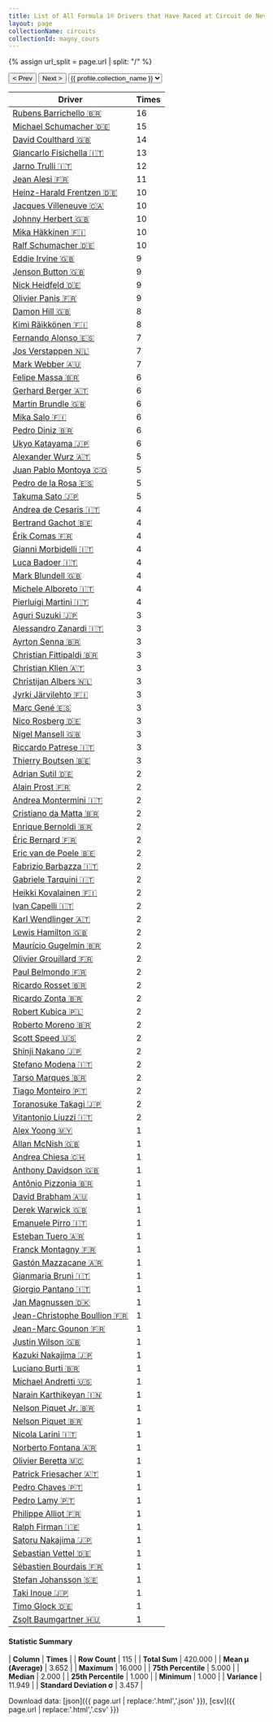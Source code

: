 ```yaml
---
title: List of All Formula 1® Drivers that Have Raced at Circuit de Nevers Magny-Cours
layout: page
collectionName: circuits
collectionId: magny_cours
---
```


{% assign url_split = page.url | split: "/" %}
<div id="collection-navigation">
<button onclick="selector.options[selector.selectedIndex-1].value && (window.location = selector.options[selector.selectedIndex-1].value);">&lt; Prev</button>
<button onclick="selector.options[selector.selectedIndex+1].value && (window.location = selector.options[selector.selectedIndex+1].value);">Next &gt;</button>
<select id="selector" onchange="this.options[this.selectedIndex].value && (window.location = this.options[this.selectedIndex].value);">
  {% for collectionId in site.data[page.collectionName].refs %}
    {% if collectionId == page.collectionId %}
      {% assign selected = "selected" %}
    {% else %}
      {% assign selected = "" %}
    {% endif %}
    {% assign profile = site.data[page.collectionName][collectionId].profile %}
    <option value="/f1/{{ page.collectionName }}/{{ collectionId }}/{{ url_split[4] }}" {{ selected }}>{{ profile.collection_name }}</option>
  {% endfor %}
</select>
</div>

| Driver | Times |
|--|--|
| [Rubens Barrichello 🇧🇷](/f1/drivers/barrichello) | 16 |
| [Michael Schumacher 🇩🇪](/f1/drivers/michael_schumacher) | 15 |
| [David Coulthard 🇬🇧](/f1/drivers/coulthard) | 14 |
| [Giancarlo Fisichella 🇮🇹](/f1/drivers/fisichella) | 13 |
| [Jarno Trulli 🇮🇹](/f1/drivers/trulli) | 12 |
| [Jean Alesi 🇫🇷](/f1/drivers/alesi) | 11 |
| [Heinz-Harald Frentzen 🇩🇪](/f1/drivers/frentzen) | 10 |
| [Jacques Villeneuve 🇨🇦](/f1/drivers/villeneuve) | 10 |
| [Johnny Herbert 🇬🇧](/f1/drivers/herbert) | 10 |
| [Mika Häkkinen 🇫🇮](/f1/drivers/hakkinen) | 10 |
| [Ralf Schumacher 🇩🇪](/f1/drivers/ralf_schumacher) | 10 |
| [Eddie Irvine 🇬🇧](/f1/drivers/irvine) | 9 |
| [Jenson Button 🇬🇧](/f1/drivers/button) | 9 |
| [Nick Heidfeld 🇩🇪](/f1/drivers/heidfeld) | 9 |
| [Olivier Panis 🇫🇷](/f1/drivers/panis) | 9 |
| [Damon Hill 🇬🇧](/f1/drivers/damon_hill) | 8 |
| [Kimi Räikkönen 🇫🇮](/f1/drivers/raikkonen) | 8 |
| [Fernando Alonso 🇪🇸](/f1/drivers/alonso) | 7 |
| [Jos Verstappen 🇳🇱](/f1/drivers/verstappen) | 7 |
| [Mark Webber 🇦🇺](/f1/drivers/webber) | 7 |
| [Felipe Massa 🇧🇷](/f1/drivers/massa) | 6 |
| [Gerhard Berger 🇦🇹](/f1/drivers/berger) | 6 |
| [Martin Brundle 🇬🇧](/f1/drivers/brundle) | 6 |
| [Mika Salo 🇫🇮](/f1/drivers/salo) | 6 |
| [Pedro Diniz 🇧🇷](/f1/drivers/diniz) | 6 |
| [Ukyo Katayama 🇯🇵](/f1/drivers/katayama) | 6 |
| [Alexander Wurz 🇦🇹](/f1/drivers/wurz) | 5 |
| [Juan Pablo Montoya 🇨🇴](/f1/drivers/montoya) | 5 |
| [Pedro de la Rosa 🇪🇸](/f1/drivers/rosa) | 5 |
| [Takuma Sato 🇯🇵](/f1/drivers/sato) | 5 |
| [Andrea de Cesaris 🇮🇹](/f1/drivers/cesaris) | 4 |
| [Bertrand Gachot 🇧🇪](/f1/drivers/gachot) | 4 |
| [Érik Comas 🇫🇷](/f1/drivers/comas) | 4 |
| [Gianni Morbidelli 🇮🇹](/f1/drivers/morbidelli) | 4 |
| [Luca Badoer 🇮🇹](/f1/drivers/badoer) | 4 |
| [Mark Blundell 🇬🇧](/f1/drivers/blundell) | 4 |
| [Michele Alboreto 🇮🇹](/f1/drivers/alboreto) | 4 |
| [Pierluigi Martini 🇮🇹](/f1/drivers/martini) | 4 |
| [Aguri Suzuki 🇯🇵](/f1/drivers/suzuki) | 3 |
| [Alessandro Zanardi 🇮🇹](/f1/drivers/zanardi) | 3 |
| [Ayrton Senna 🇧🇷](/f1/drivers/senna) | 3 |
| [Christian Fittipaldi 🇧🇷](/f1/drivers/fittipaldi) | 3 |
| [Christian Klien 🇦🇹](/f1/drivers/klien) | 3 |
| [Christijan Albers 🇳🇱](/f1/drivers/albers) | 3 |
| [Jyrki Järvilehto 🇫🇮](/f1/drivers/lehto) | 3 |
| [Marc Gené 🇪🇸](/f1/drivers/gene) | 3 |
| [Nico Rosberg 🇩🇪](/f1/drivers/rosberg) | 3 |
| [Nigel Mansell 🇬🇧](/f1/drivers/mansell) | 3 |
| [Riccardo Patrese 🇮🇹](/f1/drivers/patrese) | 3 |
| [Thierry Boutsen 🇧🇪](/f1/drivers/boutsen) | 3 |
| [Adrian Sutil 🇩🇪](/f1/drivers/sutil) | 2 |
| [Alain Prost 🇫🇷](/f1/drivers/prost) | 2 |
| [Andrea Montermini 🇮🇹](/f1/drivers/montermini) | 2 |
| [Cristiano da Matta 🇧🇷](/f1/drivers/matta) | 2 |
| [Enrique Bernoldi 🇧🇷](/f1/drivers/bernoldi) | 2 |
| [Éric Bernard 🇫🇷](/f1/drivers/bernard) | 2 |
| [Eric van de Poele 🇧🇪](/f1/drivers/poele) | 2 |
| [Fabrizio Barbazza 🇮🇹](/f1/drivers/barbazza) | 2 |
| [Gabriele Tarquini 🇮🇹](/f1/drivers/tarquini) | 2 |
| [Heikki Kovalainen 🇫🇮](/f1/drivers/kovalainen) | 2 |
| [Ivan Capelli 🇮🇹](/f1/drivers/capelli) | 2 |
| [Karl Wendlinger 🇦🇹](/f1/drivers/wendlinger) | 2 |
| [Lewis Hamilton 🇬🇧](/f1/drivers/hamilton) | 2 |
| [Maurício Gugelmin 🇧🇷](/f1/drivers/gugelmin) | 2 |
| [Olivier Grouillard 🇫🇷](/f1/drivers/grouillard) | 2 |
| [Paul Belmondo 🇫🇷](/f1/drivers/belmondo) | 2 |
| [Ricardo Rosset 🇧🇷](/f1/drivers/rosset) | 2 |
| [Ricardo Zonta 🇧🇷](/f1/drivers/zonta) | 2 |
| [Robert Kubica 🇵🇱](/f1/drivers/kubica) | 2 |
| [Roberto Moreno 🇧🇷](/f1/drivers/moreno) | 2 |
| [Scott Speed 🇺🇸](/f1/drivers/speed) | 2 |
| [Shinji Nakano 🇯🇵](/f1/drivers/nakano) | 2 |
| [Stefano Modena 🇮🇹](/f1/drivers/modena) | 2 |
| [Tarso Marques 🇧🇷](/f1/drivers/marques) | 2 |
| [Tiago Monteiro 🇵🇹](/f1/drivers/monteiro) | 2 |
| [Toranosuke Takagi 🇯🇵](/f1/drivers/takagi) | 2 |
| [Vitantonio Liuzzi 🇮🇹](/f1/drivers/liuzzi) | 2 |
| [Alex Yoong 🇲🇾](/f1/drivers/yoong) | 1 |
| [Allan McNish 🇬🇧](/f1/drivers/mcnish) | 1 |
| [Andrea Chiesa 🇨🇭](/f1/drivers/chiesa) | 1 |
| [Anthony Davidson 🇬🇧](/f1/drivers/davidson) | 1 |
| [Antônio Pizzonia 🇧🇷](/f1/drivers/pizzonia) | 1 |
| [David Brabham 🇦🇺](/f1/drivers/brabham) | 1 |
| [Derek Warwick 🇬🇧](/f1/drivers/warwick) | 1 |
| [Emanuele Pirro 🇮🇹](/f1/drivers/pirro) | 1 |
| [Esteban Tuero 🇦🇷](/f1/drivers/tuero) | 1 |
| [Franck Montagny 🇫🇷](/f1/drivers/montagny) | 1 |
| [Gastón Mazzacane 🇦🇷](/f1/drivers/mazzacane) | 1 |
| [Gianmaria Bruni 🇮🇹](/f1/drivers/bruni) | 1 |
| [Giorgio Pantano 🇮🇹](/f1/drivers/pantano) | 1 |
| [Jan Magnussen 🇩🇰](/f1/drivers/magnussen) | 1 |
| [Jean-Christophe Boullion 🇫🇷](/f1/drivers/boullion) | 1 |
| [Jean-Marc Gounon 🇫🇷](/f1/drivers/gounon) | 1 |
| [Justin Wilson 🇬🇧](/f1/drivers/wilson) | 1 |
| [Kazuki Nakajima 🇯🇵](/f1/drivers/nakajima) | 1 |
| [Luciano Burti 🇧🇷](/f1/drivers/burti) | 1 |
| [Michael Andretti 🇺🇸](/f1/drivers/andretti) | 1 |
| [Narain Karthikeyan 🇮🇳](/f1/drivers/karthikeyan) | 1 |
| [Nelson Piquet Jr. 🇧🇷](/f1/drivers/piquet_jr) | 1 |
| [Nelson Piquet 🇧🇷](/f1/drivers/piquet) | 1 |
| [Nicola Larini 🇮🇹](/f1/drivers/larini) | 1 |
| [Norberto Fontana 🇦🇷](/f1/drivers/fontana) | 1 |
| [Olivier Beretta 🇲🇨](/f1/drivers/beretta) | 1 |
| [Patrick Friesacher 🇦🇹](/f1/drivers/friesacher) | 1 |
| [Pedro Chaves 🇵🇹](/f1/drivers/chaves) | 1 |
| [Pedro Lamy 🇵🇹](/f1/drivers/lamy) | 1 |
| [Philippe Alliot 🇫🇷](/f1/drivers/alliot) | 1 |
| [Ralph Firman 🇮🇪](/f1/drivers/firman) | 1 |
| [Satoru Nakajima 🇯🇵](/f1/drivers/satoru_nakajima) | 1 |
| [Sebastian Vettel 🇩🇪](/f1/drivers/vettel) | 1 |
| [Sébastien Bourdais 🇫🇷](/f1/drivers/bourdais) | 1 |
| [Stefan Johansson 🇸🇪](/f1/drivers/johansson) | 1 |
| [Taki Inoue 🇯🇵](/f1/drivers/inoue) | 1 |
| [Timo Glock 🇩🇪](/f1/drivers/glock) | 1 |
| [Zsolt Baumgartner 🇭🇺](/f1/drivers/baumgartner) | 1 |

#### Statistic Summary

| **Column** | **Times** |
| **Row Count** | 115 |
| **Total Sum** | 420.000 |
| **Mean μ (Average)** | 3.652 |
| **Maximum** | 16.000 |
| **75th Percentile** | 5.000 |
| **Median** | 2.000 |
| **25th Percentile** | 1.000 |
| **Minimum** | 1.000 |
| **Variance** | 11.949 |
| **Standard Deviation σ** | 3.457 |

Download data: [json]({{ page.url | replace:'.html','.json' }}), [csv]({{ page.url | replace:'.html','.csv' }})
